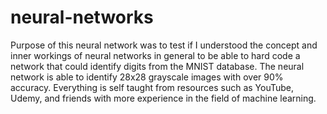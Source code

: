 # neural-networks

Purpose of this neural network was to test if I understood the concept and inner workings of neural networks in general to be able to
hard code a network that could identify digits from the MNIST database. The neural network is able to identify 28x28 grayscale images
with over 90% accuracy. Everything is self taught from resources such as YouTube, Udemy, and friends with more experience in the field
of machine learning.
